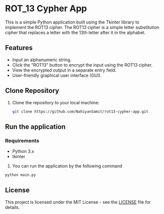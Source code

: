 # ROT_13 Cypher App

This is a simple Python application built using the Tkinter library to implement the ROT13 cipher. The ROT13 cipher is a simple letter substitution cipher that replaces a letter with the 13th letter after it in the alphabet.

## Features

- Input an alphanumeric string.
- Click the "ROT13" button to encrypt the input using the ROT13 cipher.
- View the encrypted output in a separate entry field.
- User-friendly graphical user interface (GUI).

## Clone Repository

1. Clone the repository to your local machine:

   ```bash
   git clone https://github.com/NahiyanSamit/rot13-cypher-app.git
   ```


## Run the application 
### Requirements
- Python 3.x
- tkinter 

1. You can run the application by the following command

```bash
python main.py
```

## License
This project is licensed under the MIT License - see the [LICENSE](LICENSE) file for details.

